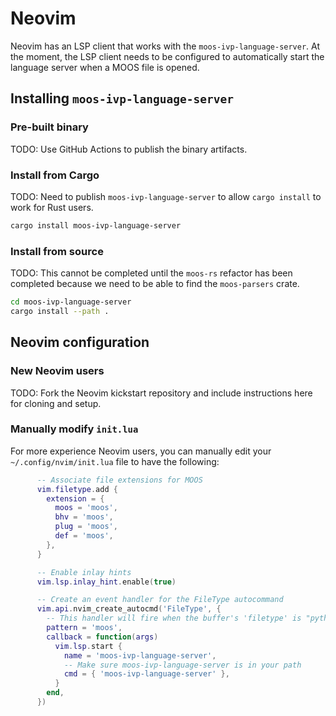 # Neovim

Neovim has an LSP client that works with the `moos-ivp-language-server`.
At the moment, the LSP client needs to be configured to automatically start
the language server when a MOOS file is opened. 

## Installing `moos-ivp-language-server`

### Pre-built binary

TODO: Use GitHub Actions to publish the binary artifacts.

### Install from Cargo

TODO: Need to publish `moos-ivp-language-server` to allow `cargo install`
      to work for Rust users.

```bash
cargo install moos-ivp-language-server
```

### Install from source

TODO: This cannot be completed until the `moos-rs` refactor has been
completed because we need to be able to find the `moos-parsers` crate.

```bash
cd moos-ivp-language-server
cargo install --path .
```

## Neovim configuration

### New Neovim users

TODO: Fork the Neovim kickstart repository and include instructions here
for cloning and setup.

### Manually modify `init.lua`

For more experience Neovim users, you can manually edit your 
`~/.config/nvim/init.lua` file to have the following:

```lua
      -- Associate file extensions for MOOS
      vim.filetype.add {
        extension = {
          moos = 'moos',
          bhv = 'moos',
          plug = 'moos',
          def = 'moos',
        },
      }

      -- Enable inlay hints
      vim.lsp.inlay_hint.enable(true)

      -- Create an event handler for the FileType autocommand
      vim.api.nvim_create_autocmd('FileType', {
        -- This handler will fire when the buffer's 'filetype' is "python"
        pattern = 'moos',
        callback = function(args)
          vim.lsp.start {
            name = 'moos-ivp-language-server',
            -- Make sure moos-ivp-language-server is in your path
            cmd = { 'moos-ivp-language-server' },
          }
        end,
      })
```
